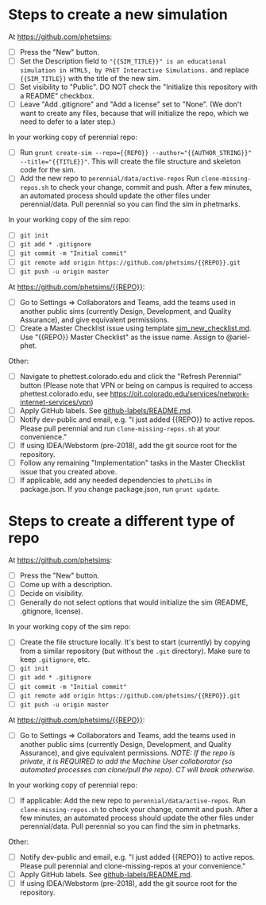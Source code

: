 # Steps to create a new simulation

At https://github.com/phetsims:
- [ ] Press the "New" button. 
- [ ] Set the Description field to `"{{SIM_TITLE}}" is an educational simulation in HTML5, by PhET Interactive Simulations.` and replace `{{SIM_TITLE}}` with the title of the new sim.  
- [ ] Set visibility to "Public". DO NOT check the "Initialize this repository with a README" checkbox. 
- [ ] Leave "Add .gitignore" and "Add a license" set to "None". 
(We don't want to create any files, because that will initialize the repo, which we need to defer to a later step.)

In your working copy of perennial repo:
- [ ] Run `grunt create-sim --repo={{REPO}} --author="{{AUTHOR_STRING}}" --title="{{TITLE}}"`. This will create the file structure and skeleton code for the sim.
- [ ] Add the new repo to `perennial/data/active-repos` Run `clone-missing-repos.sh` to check your change, commit and push. After a few minutes, an automated process should update the other files under perennial/data. Pull perennial so you can find the sim in phetmarks.

In your working copy of the sim repo: 
- [ ] `git init`
- [ ] `git add * .gitignore`
- [ ] `git commit -m "Initial commit"`
- [ ] `git remote add origin https://github.com/phetsims/{{REPO}}.git`
- [ ] `git push -u origin master`

At https://github.com/phetsims/{{REPO}}:
- [ ] Go to Settings => Collaborators and Teams, add the teams used in another public sims (currently Design, Development, and Quality Assurance), and give equivalent permissions.
- [ ] Create a Master Checklist issue using template [sim_new_checklist.md](https://github.com/phetsims/phet-info/blob/master/checklists/sim_new_checklist.md). Use "{{REPO}} Master Checklist" as the issue name. Assign to @ariel-phet.

Other:
- [ ] Navigate to phettest.colorado.edu and click the "Refresh Perennial" button (Please note that VPN or being on campus is required to access phettest.colorado.edu, see https://oit.colorado.edu/services/network-internet-services/vpn)
- [ ] Apply GitHub labels. See [github-labels/README.md](https://github.com/phetsims/phet-info/blob/master/github-labels/README.md).
- [ ] Notify dev-public and email, e.g. "I just added {{REPO}} to active repos. Please pull perennial and run `clone-missing-repos.sh` at your convenience."
- [ ] If using IDEA/Webstorm (pre-2018), add the git source root for the repository.
- [ ] Follow any remaining "Implementation" tasks in the Master Checklist issue that you created above.
- [ ] If applicable, add any needed dependencies to `phetLibs` in package.json. If you change package.json, run `grunt update`.

# Steps to create a different type of repo

At https://github.com/phetsims:
- [ ] Press the "New" button. 
- [ ] Come up with a description.
- [ ] Decide on visibility.
- [ ] Generally do not select options that would initialize the sim (README, .gitignore, license).

In your working copy of the sim repo:
- [ ] Create the file structure locally. It's best to start (currently) by copying from a similar repository (but without the `.git` directory). Make sure to keep `.gitignore`, etc.
- [ ] `git init`
- [ ] `git add * .gitignore`
- [ ] `git commit -m "Initial commit"`
- [ ] `git remote add origin https://github.com/phetsims/{{REPO}}.git`
- [ ] `git push -u origin master`

At https://github.com/phetsims/{{REPO}}:
- [ ] Go to Settings => Collaborators and Teams, add the teams used in another public sims (currently Design, Development, and Quality Assurance), and give equivalent permissions. _NOTE: If the repo is private, it is REQUIRED to add the Machine User collaborator (so automated processes can clone/pull the repo). CT will break otherwise._

In your working copy of perennial repo:
- [ ] If applicable: Add the new repo to `perennial/data/active-repos`. Run `clone-missing-repos.sh` to check your change, commit and push. After a few minutes, an automated process should update the other files under perennial/data. Pull perennial so you can find the sim in phetmarks.

Other:
- [ ] Notify dev-public and email, e.g. "I just added {{REPO}} to active repos. Please pull perennial and clone-missing-repos at your convenience."
- [ ] Apply GitHub labels. See [github-labels/README.md](https://github.com/phetsims/phet-info/blob/master/github-labels/README.md).
- [ ] If using IDEA/Webstorm (pre-2018), add the git source root for the repository.

